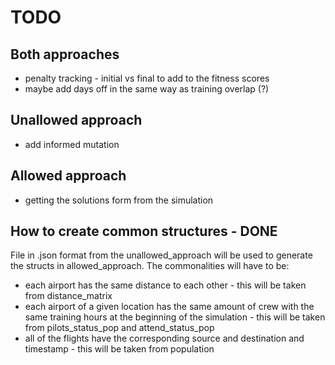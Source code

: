 # TODO

## Both approaches

- penalty tracking - initial vs final to add to the fitness scores
- maybe add days off in the same way as training overlap (?)

## Unallowed approach

- add informed mutation

## Allowed approach

- getting the solutions form from the simulation

## How to create common structures - DONE

File in .json format from the unallowed_approach will be used to generate the structs in allowed_approach.
The commonalities will have to be:

- each airport has the same distance to each other - this will be taken from distance_matrix
- each airport of a given location has the same amount of crew with the same training hours at the beginning of the simulation - this will be taken from pilots_status_pop and attend_status_pop
- all of the flights have the corresponding source and destination and timestamp - this will be taken from population
